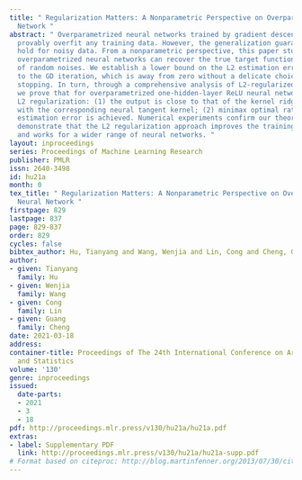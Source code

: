 ```yaml
---
title: " Regularization Matters: A Nonparametric Perspective on Overparametrized Neural
  Network "
abstract: " Overparametrized neural networks trained by gradient descent (GD) can
  provably overfit any training data. However, the generalization guarantee may not
  hold for noisy data. From a nonparametric perspective, this paper studies how well
  overparametrized neural networks can recover the true target function in the presence
  of random noises. We establish a lower bound on the L2 estimation error with respect
  to the GD iteration, which is away from zero without a delicate choice of early
  stopping. In turn, through a comprehensive analysis of L2-regularized GD trajectories,
  we prove that for overparametrized one-hidden-layer ReLU neural network with the
  L2 regularization: (1) the output is close to that of the kernel ridge regression
  with the corresponding neural tangent kernel; (2) minimax optimal rate of the L2
  estimation error is achieved. Numerical experiments confirm our theory and further
  demonstrate that the L2 regularization approach improves the training robustness
  and works for a wider range of neural networks. "
layout: inproceedings
series: Proceedings of Machine Learning Research
publisher: PMLR
issn: 2640-3498
id: hu21a
month: 0
tex_title: " Regularization Matters: A Nonparametric Perspective on Overparametrized
  Neural Network "
firstpage: 829
lastpage: 837
page: 829-837
order: 829
cycles: false
bibtex_author: Hu, Tianyang and Wang, Wenjia and Lin, Cong and Cheng, Guang
author:
- given: Tianyang
  family: Hu
- given: Wenjia
  family: Wang
- given: Cong
  family: Lin
- given: Guang
  family: Cheng
date: 2021-03-18
address: 
container-title: Proceedings of The 24th International Conference on Artificial Intelligence
  and Statistics
volume: '130'
genre: inproceedings
issued:
  date-parts:
  - 2021
  - 3
  - 18
pdf: http://proceedings.mlr.press/v130/hu21a/hu21a.pdf
extras:
- label: Supplementary PDF
  link: http://proceedings.mlr.press/v130/hu21a/hu21a-supp.pdf
# Format based on citeproc: http://blog.martinfenner.org/2013/07/30/citeproc-yaml-for-bibliographies/
---
```

